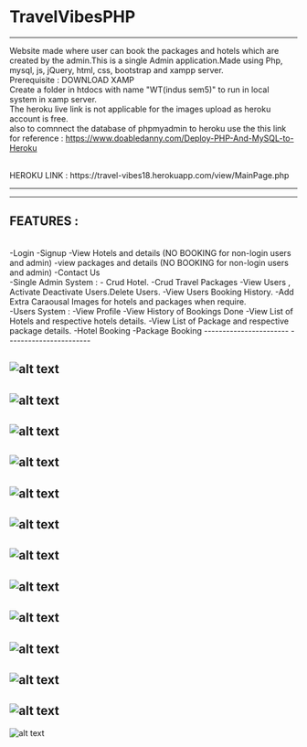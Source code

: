 # TravelVibesPHP
-----------

Website made where user can book the packages and hotels which are created by the admin.This is a single Admin application.Made using Php, mysql, js, jQuery, html, css, bootstrap and xampp server.
<br>
Prerequisite :
        DOWNLOAD XAMP
<br>
Create a folder in htdocs with name "WT(indus sem5)" to run in local system in xamp server.
<br>
The heroku live link is not applicable for the images upload as heroku account is free.
<br>
also to comnnect the database of phpmyadmin to heroku use the this link for reference : https://www.doabledanny.com/Deploy-PHP-And-MySQL-to-Heroku 

<br>
HEROKU LINK : https://travel-vibes18.herokuapp.com/view/MainPage.php


-----------------------
----------------------
## FEATURES : 
<br>
-Login
-Signup
-View Hotels and details (NO BOOKING for non-login users and admin)
-view packages and details (NO BOOKING for non-login users and admin)
-Contact Us

<br>
-Single Admin System :
        - Crud Hotel.
        -Crud Travel Packages
        -View Users , Activate Deactivate Users.Delete Users.
        -View Users Booking History.
        -Add Extra Caraousal Images for hotels and packages when require.
<br>
-Users System :
        -View Profile
        -View History of Bookings Done
        -View List of Hotels and respective hotels details.
        -View List of Package and respective package details.
        -Hotel Booking
        -Package Booking
-----------------------
-----------------------



![alt text](https://github.com/MitanshGor/TravelVibesPhp/blob/master/ReadMeImages/FlowChartOfProject.jpg)
-------------------

![alt text](https://github.com/MitanshGor/TravelVibesPhp/blob/master/ReadMeImages/MainPAge.png)
-------------------

![alt text](https://github.com/MitanshGor/TravelVibesPhp/blob/master/ReadMeImages/Login.png)
-------------------

![alt text](https://github.com/MitanshGor/TravelVibesPhp/blob/master/ReadMeImages/SigninPage.png)
-------------------

![alt text](https://github.com/MitanshGor/TravelVibesPhp/blob/master/ReadMeImages/ProfilePage.png)
-------------------

![alt text](https://github.com/MitanshGor/TravelVibesPhp/blob/master/ReadMeImages/ListOFHotelsUserSide.png)
-------------------

![alt text](https://github.com/MitanshGor/TravelVibesPhp/blob/master/ReadMeImages/ListOfPackagesUSerSide.png)
-------------------

![alt text](https://github.com/MitanshGor/TravelVibesPhp/blob/master/ReadMeImages/UsersHistory.png)
-------------------

![alt text](https://github.com/MitanshGor/TravelVibesPhp/blob/master/ReadMeImages/BookHOtelPage.png)
-------------------

![alt text](https://github.com/MitanshGor/TravelVibesPhp/blob/master/ReadMeImages/BookPAcckagePge.png)
-------------------


![alt text](https://github.com/MitanshGor/TravelVibesPhp/blob/master/ReadMeImages/BookHOtelPage.png)
-------------------

![alt text](https://github.com/MitanshGor/TravelVibesPhp/blob/master/ReadMeImages/UsersList.png)
-------------------

![alt text](https://github.com/MitanshGor/TravelVibesPhp/blob/master/ReadMeImages/ViewPAcakgeDetails.png)


















